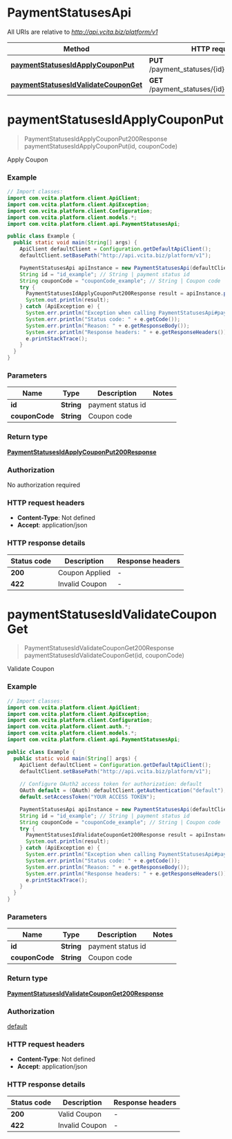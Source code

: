 # PaymentStatusesApi

All URIs are relative to *http://api.vcita.biz/platform/v1*

Method | HTTP request | Description
------------- | ------------- | -------------
[**paymentStatusesIdApplyCouponPut**](PaymentStatusesApi.md#paymentStatusesIdApplyCouponPut) | **PUT** /payment_statuses/{id}/apply_coupon | Apply Coupon
[**paymentStatusesIdValidateCouponGet**](PaymentStatusesApi.md#paymentStatusesIdValidateCouponGet) | **GET** /payment_statuses/{id}/validate_coupon | Validate Coupon


<a name="paymentStatusesIdApplyCouponPut"></a>
# **paymentStatusesIdApplyCouponPut**
> PaymentStatusesIdApplyCouponPut200Response paymentStatusesIdApplyCouponPut(id, couponCode)

Apply Coupon

### Example
```java
// Import classes:
import com.vcita.platform.client.ApiClient;
import com.vcita.platform.client.ApiException;
import com.vcita.platform.client.Configuration;
import com.vcita.platform.client.models.*;
import com.vcita.platform.client.api.PaymentStatusesApi;

public class Example {
  public static void main(String[] args) {
    ApiClient defaultClient = Configuration.getDefaultApiClient();
    defaultClient.setBasePath("http://api.vcita.biz/platform/v1");

    PaymentStatusesApi apiInstance = new PaymentStatusesApi(defaultClient);
    String id = "id_example"; // String | payment status id
    String couponCode = "couponCode_example"; // String | Coupon code
    try {
      PaymentStatusesIdApplyCouponPut200Response result = apiInstance.paymentStatusesIdApplyCouponPut(id, couponCode);
      System.out.println(result);
    } catch (ApiException e) {
      System.err.println("Exception when calling PaymentStatusesApi#paymentStatusesIdApplyCouponPut");
      System.err.println("Status code: " + e.getCode());
      System.err.println("Reason: " + e.getResponseBody());
      System.err.println("Response headers: " + e.getResponseHeaders());
      e.printStackTrace();
    }
  }
}
```

### Parameters

Name | Type | Description  | Notes
------------- | ------------- | ------------- | -------------
 **id** | **String**| payment status id |
 **couponCode** | **String**| Coupon code |

### Return type

[**PaymentStatusesIdApplyCouponPut200Response**](PaymentStatusesIdApplyCouponPut200Response.md)

### Authorization

No authorization required

### HTTP request headers

 - **Content-Type**: Not defined
 - **Accept**: application/json

### HTTP response details
| Status code | Description | Response headers |
|-------------|-------------|------------------|
**200** | Coupon Applied |  -  |
**422** | Invalid Coupon |  -  |

<a name="paymentStatusesIdValidateCouponGet"></a>
# **paymentStatusesIdValidateCouponGet**
> PaymentStatusesIdValidateCouponGet200Response paymentStatusesIdValidateCouponGet(id, couponCode)

Validate Coupon

### Example
```java
// Import classes:
import com.vcita.platform.client.ApiClient;
import com.vcita.platform.client.ApiException;
import com.vcita.platform.client.Configuration;
import com.vcita.platform.client.auth.*;
import com.vcita.platform.client.models.*;
import com.vcita.platform.client.api.PaymentStatusesApi;

public class Example {
  public static void main(String[] args) {
    ApiClient defaultClient = Configuration.getDefaultApiClient();
    defaultClient.setBasePath("http://api.vcita.biz/platform/v1");
    
    // Configure OAuth2 access token for authorization: default
    OAuth default = (OAuth) defaultClient.getAuthentication("default");
    default.setAccessToken("YOUR ACCESS TOKEN");

    PaymentStatusesApi apiInstance = new PaymentStatusesApi(defaultClient);
    String id = "id_example"; // String | payment status id
    String couponCode = "couponCode_example"; // String | Coupon code
    try {
      PaymentStatusesIdValidateCouponGet200Response result = apiInstance.paymentStatusesIdValidateCouponGet(id, couponCode);
      System.out.println(result);
    } catch (ApiException e) {
      System.err.println("Exception when calling PaymentStatusesApi#paymentStatusesIdValidateCouponGet");
      System.err.println("Status code: " + e.getCode());
      System.err.println("Reason: " + e.getResponseBody());
      System.err.println("Response headers: " + e.getResponseHeaders());
      e.printStackTrace();
    }
  }
}
```

### Parameters

Name | Type | Description  | Notes
------------- | ------------- | ------------- | -------------
 **id** | **String**| payment status id |
 **couponCode** | **String**| Coupon code |

### Return type

[**PaymentStatusesIdValidateCouponGet200Response**](PaymentStatusesIdValidateCouponGet200Response.md)

### Authorization

[default](../README.md#default)

### HTTP request headers

 - **Content-Type**: Not defined
 - **Accept**: application/json

### HTTP response details
| Status code | Description | Response headers |
|-------------|-------------|------------------|
**200** | Valid Coupon |  -  |
**422** | Invalid Coupon |  -  |

